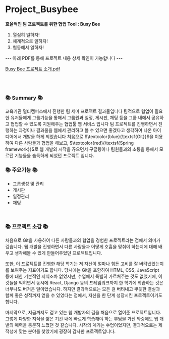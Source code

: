 # Project_Busybee
**효율적인 팀 프로젝트를 위한 협업 Tool : Busy Bee**

1. 열심히 일하자!
2. 체계적으로 일하자!
3. 협동해서 일하자!
   
--- 아래 PDF를 통해 프로젝트 내용 상세 확인이 가능합니다 ---

[Busy Bee 프로젝트 소개.pdf](https://github.com/onlyoy/Project_Busybee/files/11622914/_.10_._.pdf)

<br/><br/>
<h3>📚 Summary 📚</h3>
교육기관 멀티캠퍼스에서 진행한 팀 세미 프로젝트 결과물입니다
팀적으로 협업이 필요한 유저들에게 그룹기능을 통해서 그룹원과 일정, 게시판, 채팅 등을 그룹 내에서 공유하고 협업할 수 있도록 지원해주는 협업툴 웹 서비스 입니다
팀 프로젝트를 진행하면서 진행하는 과정이나 결과물을 웹에서 관리하고 볼 수 있으면 좋겠다고 생각하여 나온 아이디어에서 개발을 하게 되었습니다
처음으로 $\textcolor{blue}{\textsf{Git}}$을 이용하여 다른 사람들과 협업을 해보고,
$\textcolor{red}{\textsf{Spring framework}}$로 웹 개발의 시작을 끊으면서 구글링이나 팀원들과의 소통을 통해서 모르던 기능들을 습득하게 되었던 프로젝트 입니다.

<br/>
<h3>📚 주요기능 📚</h3>
<ul>
   <li>그룹생성 및 관리</li>
   <li>게시판</li>
   <li>일정관리</li>
   <li>채팅</li>
</ul>

<br/>
<h3>📚 프로젝트 소감 📚</h3>
처음으로 Git을 사용하여 다른 사람들과의 협업을 경험한 프로젝트라는 점에서 의미가 깊습니다.
웹 개발을 진행하면서 다른 사람들과 어떻게 호흡을 맞춰야 하는지에 대해 배우고 생각해볼 수 있게 만들어주었던 프로젝트입니다.

또한, 이 프로젝트를 진행한 해당 학기는 저 자신이 얼마나 힘든 고비를 잘 버텨냈었는지를 보여주는 지표이기도 합니다. 당시에는 Git을 포함하여 HTML, CSS, JavaScript 등에 대한 기본적인 지식조차 없었지만, 수업에서 특별히 가르쳐주는 것도 없었기에, 이것들을 익히면서 동시에 React, Django 등의 프레임워크까지 한 학기에 학습하는 것은 너무나도 버거운 일이었습니다. 하지만 결과적으로는 모든 걸 버텨내고 뿌듯한 결실과 함께 좋은 성적까지 얻을 수 있었다는 점에서, 자신을 한 단계 성장시킨 프로젝트이기도 합니다.

마지막으로, 지금까지도 걷고 있는 웹 개발자의 길을 처음으로 열어준 프로젝트입니다. 그렇게 다양한 지식을 짧은 기간 내에 빠르게 학습해야 하는 부담을 가진 와중에도 웹 개발의 매력을 충분히 느꼈던 것 같습니다. 시작의 계기는 수업이었지만, 결과적으로는 제 적성에 맞는 분야를 찾았기에 굉장히 감사한 프로젝트입니다.


